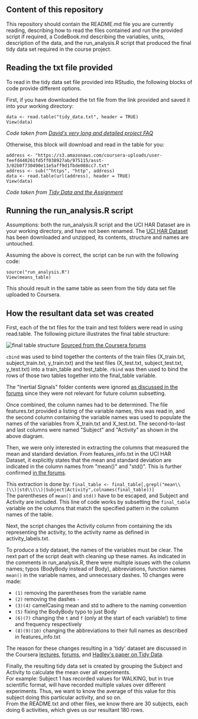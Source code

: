 ## Content of this repository

This repository should contain the README.md file you are currently reading, describing how to read the files contained and run the provided script if required, a CodeBook.md describing the variables, units, description of the data, and the run_analysis.R script that produced the final tidy data set required in the course project.

## Reading the txt file provided

To read in the tidy data set file provided into RStudio, the following blocks of code provide different options.

First, if you have downloaded the txt file from the link provided and saved it into your working directory:
```
data <- read.table("tidy_data.txt", header = TRUE) 
View(data)
```
*Code taken from [David's very long and detailed project FAQ](https://class.coursera.org/getdata-031/forum/thread?thread_id=28)*

Otherwise, this block will download and read in the table for you:
```
address <- "https://s3.amazonaws.com/coursera-uploads/user-feefd440261fd5ff038927ab/975115/asst-3/02b0f730490e11e5aff9d1fbde088cc7.txt"
address <- sub("^https", "http", address)
data <- read.table(url(address), header = TRUE)
View(data)
```
*Code taken from [Tidy Data and the Assignment](https://class.coursera.org/getdata-031/forum/thread?thread_id=113)*

## Running the run_analysis.R script

Assumptions: both the run_analysis.R script and the UCI HAR Dataset are in your working directory, and have not been renamed. The [UCI HAR Dataset](https://d396qusza40orc.cloudfront.net/getdata%2Fprojectfiles%2FUCI%20HAR%20Dataset.zip) has been downloaded and unzipped, its contents, structure and names are untouched.

Assuming the above is correct, the script can be run with the following code:
```
source("run_analysis.R")
View(means_table)
```

This should result in the same table as seen from the tidy data set file uploaded to Coursera.

## How the resultant data set was created

First, each of the txt files for the train and test folders were read in using read.table. The following picture illustrates the final table structure:

![final table structure](https://coursera-forum-screenshots.s3.amazonaws.com/ab/a2776024af11e4a69d5576f8bc8459/Slide2.png)
[Sourced from the Coursera forums](https://class.coursera.org/getdata-031/forum/thread?thread_id=130#comment-893)

`cbind` was used to bind together the contents of the train files (X_train.txt, subject_train.txt, y_train.txt) and the test files (X_test.txt, subject_test.txt, y_test.txt) into a train_table and test_table. `rbind` was then used to bind the rows of those two tables together into the final_table variable.

The "Inertial Signals" folder contents were ignored [as discussed in the forums](https://class.coursera.org/getdata-031/forum/thread?thread_id=28#post-117) since they were not relevant for future column subsetting.

Once combined, the column names had to be determined. The file features.txt provided a listing of the variable names, this was read in, and the second column containing the variable names was used to populate the names of the variables from X_train.txt and X_test.txt. The second-to-last and last columns were named "Subject" and "Activity" as shown in the above diagram.

Then, we were only interested in extracting the columns that measured the mean and standard deviation. From features_info.txt in the UCI HAR Dataset, it explicitly states that the mean and standard deviation are indicated in the column names from "mean()" and "std()". This is further confirmed [in the forums](https://class.coursera.org/getdata-031/forum/thread?thread_id=160).

This extraction is done by:
`final_table <- final_table[,grepl("mean\\(\\)|std\\(\\)|Subject|Activity",colnames(final_table))]`  
The parentheses of `mean()` and `std()` have to be escaped, and Subject and Activity are included. This line of code works by subsetting the `final_table` variable on the columns that match the specified pattern in the column names of the table.

Next, the script changes the Activity column from containing the ids representing the activity, to the activity name as defined in activity_labels.txt.

To produce a tidy dataset, the names of the variables must be clear. The next part of the script dealt with cleaning up these names. As indicated in the comments in run_analysis.R, there were multiple issues with the column names; typos (BodyBody instead of Body), abbreviations, function names `mean()` in the variable names, and unnecessary dashes. 10 changes were made:

* `(1)` removing the parentheses from the variable name
* `(2)` removing the dashes `-`
* `(3)(4)` camelCasing mean and std to adhere to the naming convention
* `(5)` fixing the BodyBody typo to just Body
* `(6)(7)` changing the `t` and `f` (only at the start of each variable!) to time and frequency respectively
* `(8)(9)(10)` changing the abbreviations to their full names as described in features_info.txt

The reason for these changes resulting in a 'tidy' dataset are discussed in the Coursera [lectures](https://class.coursera.org/getdata-031/lecture), [forums](https://class.coursera.org/getdata-031/forum/thread?thread_id=113), and [Hadley's paper on Tidy Data](http://www.jstatsoft.org/v59/i10/paper).

Finally, the resulting tidy data set is created by grouping the Subject and Activity to calculate the mean over all experiments.  
For example: Subject 1 has recorded values for WALKING, but in true scientific format, will have recorded multiple values over different experiments. Thus, we want to know the average of this value for this subject doing this particular activity, and so on.  
From the README.txt and other files, we know there are 30 subjects, each doing 6 activities, which gives us our resultant 180 rows.
